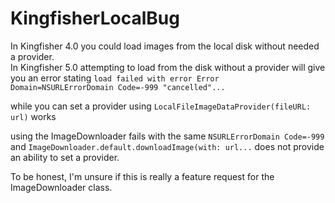 # KingfisherLocalBug

In Kingfisher 4.0 you could load images from the local disk without needed a provider.  
In Kingfisher 5.0 attempting to load from the disk without a provider will give you an error stating 
`load failed with error Error Domain=NSURLErrorDomain Code=-999 "cancelled"...`

while you can set a provider using 
`LocalFileImageDataProvider(fileURL: url)`
works

using the ImageDownloader fails with the same `NSURLErrorDomain Code=-999` 
and `ImageDownloader.default.downloadImage(with: url...` does not provide an ability to set a provider.

To be honest, I'm unsure if this is really a feature request for the ImageDownloader class.

